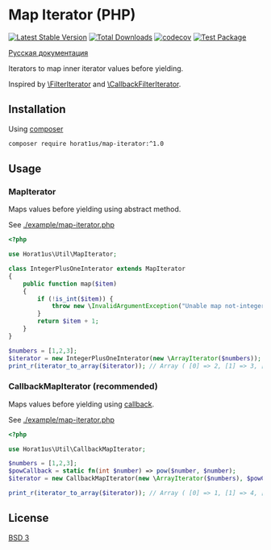 # Map Iterator (PHP)
[![Latest Stable Version](https://poser.pugx.org/horat1us/map-iterator/version)](https://packagist.org/packages/horat1us/map-iterator)
[![Total Downloads](https://poser.pugx.org/horat1us/map-iterator/downloads)](https://packagist.org/packages/horat1us/map-iterator)
[![codecov](https://codecov.io/gh/Horat1us/map-iterator/branch/master/graph/badge.svg?token=MnQVUwASBj)](https://codecov.io/gh/Horat1us/map-iterator)
[![Test Package](https://github.com/Horat1us/map-iterator/actions/workflows/test.yml/badge.svg)](https://github.com/Horat1us/map-iterator/actions/workflows/test.yml)

[Русская документация](./README.RU.md)

Iterators to map inner iterator values before yielding.

Inspired by [\FilterIterator](https://www.php.net/manual/ru/class.filteriterator.php)
and [\CallbackFilterIterator](https://www.php.net/manual/ru/class.callbackfilteriterator.php).

## Installation
Using [composer](https://getcomposer.org/)
```bash
composer require horat1us/map-iterator:^1.0
```

## Usage
### MapIterator
Maps values before yielding using abstract method.

See [./example/map-iterator.php](./example/map-iterator.php)
```php
<?php

use Horat1us\Util\MapIterator;

class IntegerPlusOneInterator extends MapIterator
{
    public function map($item)
    {
        if (!is_int($item)) {
            throw new \InvalidArgumentException("Unable map not-integer item.");
        }
        return $item + 1;
    }
}

$numbers = [1,2,3];
$iterator = new IntegerPlusOneInterator(new \ArrayIterator($numbers));
print_r(iterator_to_array($iterator)); // Array ( [0] => 2, [1] => 3, [2] => 4 )

```
### CallbackMapIterator (recommended)
Maps values before yielding using
[callback](https://www.php.net/manual/ru/language.types.callable.php).

See [./example/map-iterator.php](./example/map-iterator.php)
```php
<?php

use Horat1us\Util\CallbackMapIterator;

$numbers = [1,2,3];
$powCallback = static fn(int $number) => pow($number, $number);
$iterator = new CallbackMapIterator(new \ArrayIterator($numbers), $powCallback);

print_r(iterator_to_array($iterator)); // Array ( [0] => 1, [1] => 4, [2] => 27 )
```

## License
[BSD 3](./LICENSE)
